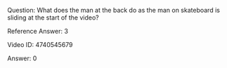 Question: What does the man at the back do as the man on skateboard is sliding at the start of the video?

Reference Answer: 3

Video ID: 4740545679

Answer: 0

